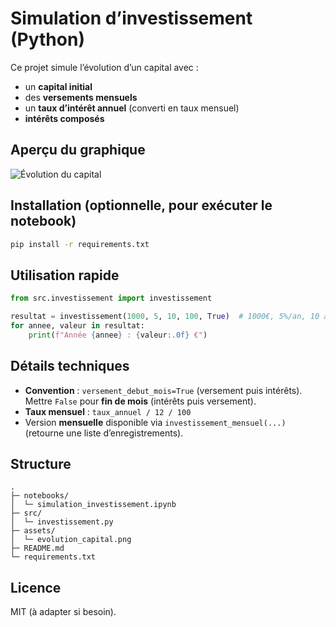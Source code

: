 # Simulation d’investissement (Python)

Ce projet simule l’évolution d’un capital avec :
- un **capital initial**
- des **versements mensuels**
- un **taux d’intérêt annuel** (converti en taux mensuel)
- **intérêts composés**

## Aperçu du graphique
![Évolution du capital](assets/evolution_capital.png)

## Installation (optionnelle, pour exécuter le notebook)
```bash
pip install -r requirements.txt
```

## Utilisation rapide
```python
from src.investissement import investissement

resultat = investissement(1000, 5, 10, 100, True)  # 1000€, 5%/an, 10 ans, 100€/mois, versement en début de mois
for annee, valeur in resultat:
    print(f"Année {annee} : {valeur:.0f} €")
```

## Détails techniques
- **Convention** : `versement_debut_mois=True` (versement puis intérêts). Mettre `False` pour **fin de mois** (intérêts puis versement).
- **Taux mensuel** : `taux_annuel / 12 / 100`
- Version **mensuelle** disponible via `investissement_mensuel(...)` (retourne une liste d’enregistrements).

## Structure
```
.
├─ notebooks/
│  └─ simulation_investissement.ipynb
├─ src/
│  └─ investissement.py
├─ assets/
│  └─ evolution_capital.png
├─ README.md
└─ requirements.txt
```

## Licence
MIT (à adapter si besoin).
